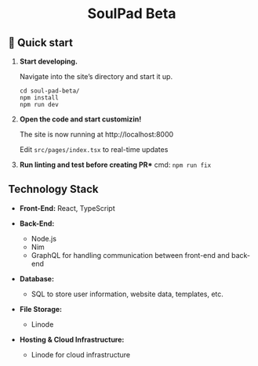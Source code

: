 <h1 align="center">
  SoulPad Beta
</h1>

## 🚀 Quick start

1.  **Start developing.**

    Navigate into the site’s directory and start it up.

    ```shell
    cd soul-pad-beta/
    npm install
    npm run dev
    ```

2.  **Open the code and start customizin!**

    The site is now running at http://localhost:8000

    Edit `src/pages/index.tsx` to real-time updates

3.  **Run linting and test before creating PR\***
    cmd: `npm run fix`

## **Technology Stack**

- **Front-End:**
  React, TypeScript

- **Back-End:**

  - Node.js
  - Nim
  - GraphQL for handling communication between front-end and back-end

- **Database:**

  - SQL to store user information, website data, templates, etc.

- **File Storage:**

  - Linode

- **Hosting & Cloud Infrastructure:**
  - Linode for cloud infrastructure
